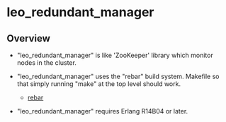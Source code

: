 leo_redundant_manager
=====================

Overview
--------

* "leo_redundant_manager" is like 'ZooKeeper' library which monitor nodes in the cluster.

* "leo_redundant_manager" uses the "rebar" build system. Makefile so that simply running "make" at the top level should work.
  * [rebar](https://github.com/basho/rebar)
* "leo_redundant_manager" requires Erlang R14B04 or later.
